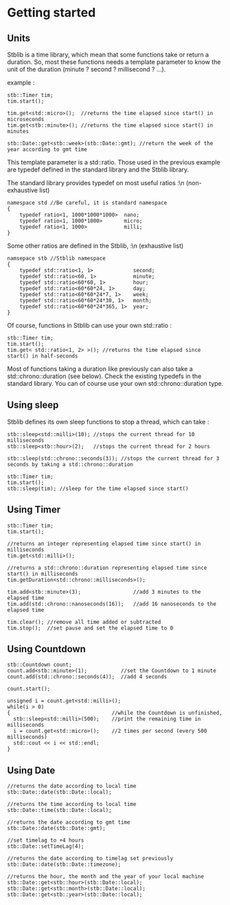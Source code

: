 # Getting started

## Units

Stblib is a time library, which mean that some functions take or return a duration.
So, most these functions needs a template parameter to know the unit of the duration (minute ? second ? millisecond ? ...).

example :

    stb::Timer tim;
    tim.start();

    tim.get<std::micro>();  //returns the time elapsed since start() in microseconds
    tim.get<stb::minute>(); //returns the time elapsed since start() in minutes

    stb::Date::get<stb::week>(stb::Date::gmt); //return the week of the year according to gmt time

This template parameter is a std::ratio. Those used in the previous example are typedef defined in the standard library and the Stblib library.

The standard library provides typedef on most useful ratios :\n
(non-exhaustive list)

    namespace std //Be careful, it is standard namespace
    {
        typedef ratio<1, 1000*1000*1000>  nano;
        typedef ratio<1, 1000*1000>       micro;
        typedef ratio<1, 1000>            milli;
    }

Some other ratios are defined in the Stblib, :\n
(exhaustive list)

    namsepace stb //Stblib namespace
    {
        typedef std::ratio<1, 1>             second;
        typedef std::ratio<60, 1>            minute;
        typedef std::ratio<60*60, 1>         hour;
        typedef std::ratio<60*60*24, 1>      day;
        typedef std::ratio<60*60*24*7, 1>    week;
        typedef std::ratio<60*60*24*30, 1>   month;
        typedef std::ratio<60*60*24*365, 1>  year;
    }

Of course, functions in Stblib can use your own std::ratio :

    stb::Timer tim;
    tim.start();
    tim.get< std::ratio<1, 2> >(); //returns the time elapsed since start() in half-seconds

Most of functions taking a duration like previously can also take a std::chrono::duration (see below). Check the existing typedefs in the standard library. You can of course use your own std::chrono::duration type.

## Using sleep

Stblib defines its own sleep functions to stop a thread, which can take :

    stb::sleep<std::milli>(10); //stops the current thread for 10 milliseconds
    stb::sleep<stb::hour>(2);   //stops the current thread for 2 hours

    stb::sleep(std::chrono::seconds(3)); //stops the current thread for 3 seconds by taking a std::chrono::duration

    stb::Timer tim;
    tim.start();
    stb::sleep(tim); //sleep for the time elapsed since start()

## Using Timer

    stb::Timer tim;
    tim.start();

    //returns an integer representing elapsed time since start() in milliseconds
    tim.get<std::milli>();

    //returns a std::chrono::duration representing elapsed time since start() in milliseconds
    tim.getDuration<std::chrono::milliseconds>();

    tim.add<stb::minute>(3);                 //add 3 minutes to the elapsed time
    tim.add(std::chrono::nanoseconds(16));   //add 16 nanoseconds to the elapsed time

    tim.clear(); //remove all time added or subtracted
    tim.stop();  //set pause and set the elapsed time to 0


## Using Countdown

    stb::Countdown count;
    count.add<stb::minute>(1);           //set the Countdown to 1 minute
    count.add(std::chrono::seconds(4));  //add 4 seconds

    count.start();

    unsigned i = count.get<std::milli>();
    while(i > 0)                              
    {                                 //while the Countdown is unfinished,
      stb::sleep<std::milli>(500);    //print the remaining time in milliseconds
      i = count.get<std::micro>();    //2 times per second (every 500 milliseconds)
      std::cout << i << std::endl;
    }

## Using Date

    //returns the date according to local time
    stb::Date::date(stb::Date::local);

    //returns the time according to local time
    stb::Date::time(stb::Date::local);

    //returns the date according to gmt time
    stb::Date::date(stb::Date::gmt);

    //set timelag to +4 hours
    stb::Date::setTimeLag(4);

    //returns the date according to timelag set previously
    stb::Date::date(stb::Date::timezone);

    //returns the hour, the month and the year of your local machine
    stb::Date::get<stb::hour>(stb::Date::local);
    stb::Date::get<stb::month>(stb::Date::local);
    stb::Date::get<stb::year>(stb::Date::local);

